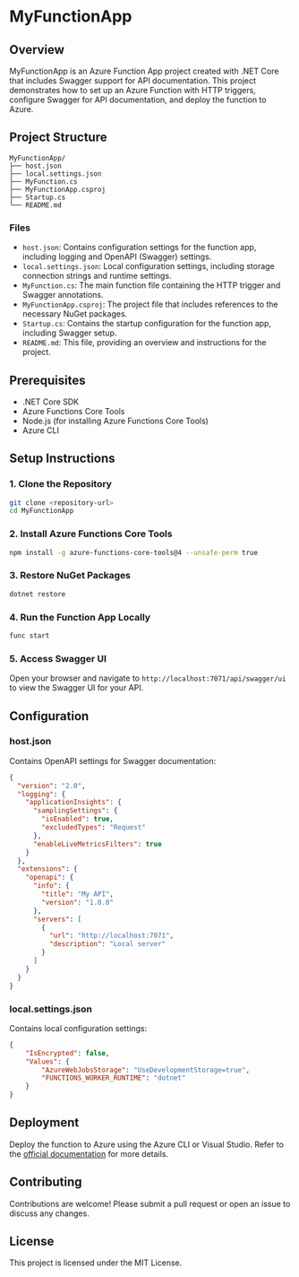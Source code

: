 
# MyFunctionApp

## Overview

MyFunctionApp is an Azure Function App project created with .NET Core that includes Swagger support for API documentation. This project demonstrates how to set up an Azure Function with HTTP triggers, configure Swagger for API documentation, and deploy the function to Azure.

## Project Structure

```
MyFunctionApp/
├── host.json
├── local.settings.json
├── MyFunction.cs
├── MyFunctionApp.csproj
├── Startup.cs
└── README.md
```

### Files

- `host.json`: Contains configuration settings for the function app, including logging and OpenAPI (Swagger) settings.
- `local.settings.json`: Local configuration settings, including storage connection strings and runtime settings.
- `MyFunction.cs`: The main function file containing the HTTP trigger and Swagger annotations.
- `MyFunctionApp.csproj`: The project file that includes references to the necessary NuGet packages.
- `Startup.cs`: Contains the startup configuration for the function app, including Swagger setup.
- `README.md`: This file, providing an overview and instructions for the project.

## Prerequisites

- .NET Core SDK
- Azure Functions Core Tools
- Node.js (for installing Azure Functions Core Tools)
- Azure CLI

## Setup Instructions

### 1. Clone the Repository

```sh
git clone <repository-url>
cd MyFunctionApp
```

### 2. Install Azure Functions Core Tools

```sh
npm install -g azure-functions-core-tools@4 --unsafe-perm true
```

### 3. Restore NuGet Packages

```sh
dotnet restore
```

### 4. Run the Function App Locally

```sh
func start
```

### 5. Access Swagger UI

Open your browser and navigate to `http://localhost:7071/api/swagger/ui` to view the Swagger UI for your API.

## Configuration

### host.json

Contains OpenAPI settings for Swagger documentation:

```json
{
  "version": "2.0",
  "logging": {
    "applicationInsights": {
      "samplingSettings": {
        "isEnabled": true,
        "excludedTypes": "Request"
      },
      "enableLiveMetricsFilters": true
    }
  },
  "extensions": {
    "openapi": {
      "info": {
        "title": "My API",
        "version": "1.0.0"
      },
      "servers": [
        {
          "url": "http://localhost:7071",
          "description": "Local server"
        }
      ]
    }
  }
}
```

### local.settings.json

Contains local configuration settings:

```json
{
    "IsEncrypted": false,
    "Values": {
        "AzureWebJobsStorage": "UseDevelopmentStorage=true",
        "FUNCTIONS_WORKER_RUNTIME": "dotnet"
    }
}
```

## Deployment

Deploy the function to Azure using the Azure CLI or Visual Studio. Refer to the [official documentation](https://docs.microsoft.com/azure/azure-functions/functions-deploy-cli) for more details.

## Contributing

Contributions are welcome! Please submit a pull request or open an issue to discuss any changes.

## License

This project is licensed under the MIT License.
